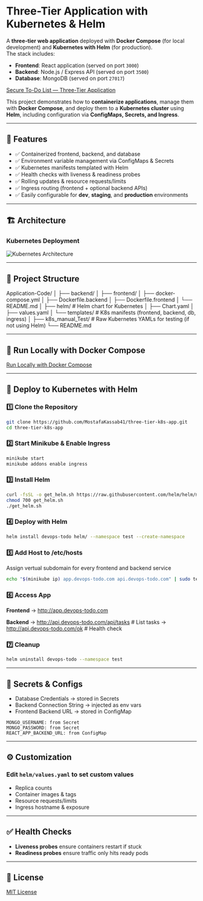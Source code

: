 # Three-Tier Application with Kubernetes & Helm

A **three-tier web application** deployed with **Docker Compose** (for local development) and **Kubernetes with Helm** (for production).  
The stack includes:

- **Frontend**: React application (served on port `3000`)  
- **Backend**: Node.js / Express API (served on port `3500`)  
- **Database**: MongoDB (served on port `27017`)  

[Secure To-Do List — Three-Tier Application](./Application-Code/README.md#secure-to-do-list---three-tier-application)

This project demonstrates how to **containerize applications**, manage them with **Docker Compose**, and deploy them to a **Kubernetes cluster** using **Helm**, including configuration via **ConfigMaps, Secrets, and Ingress**.

---

## 🚀 Features

- ✅ Containerized frontend, backend, and database  
- ✅ Environment variable management via ConfigMaps & Secrets  
- ✅ Kubernetes manifests templated with Helm  
- ✅ Health checks with liveness & readiness probes  
- ✅ Rolling updates & resource requests/limits  
- ✅ Ingress routing (frontend + optional backend APIs)  
- ✅ Easily configurable for **dev**, **staging**, and **production** environments  

---

## 🏗️ Architecture

### Kubernetes Deployment
![Kubernetes Architecture](./docs/k8s-architecture.png)


---

## 📂 Project Structure

Application-Code/
│    ├── backend/
│    ├── frontend/
│    ├── docker-compose.yml 
│    ├── Dockerfile.backend 
│    ├── Dockerfile.frontend 
│    └── README.md
│ 
├── helm/ # Helm chart for Kubernetes
│ ├── Chart.yaml 
│ ├── values.yaml 
│ └── templates/ # K8s manifests (frontend, backend, db, ingress)
│ 
├── k8s_manual_Test/ # Raw Kubernetes YAMLs for testing (if not using Helm)
└── README.md


---

## 🐳 Run Locally with Docker Compose

[Run Locally with Docker Compose](./Application-Code/README.md#run-locally-with-docker-compose)


---

## 🚀 Deploy to Kubernetes with Helm

### 1️⃣ Clone the Repository
```bash
git clone https://github.com/MostafaKassab41/three-tier-k8s-app.git
cd three-tier-k8s-app
```

### 2️⃣ Start Minikube & Enable Ingress
```bash
minikube start
minikube addons enable ingress
```

### 3️⃣ Install Helm
```bash
curl -fsSL -o get_helm.sh https://raw.githubusercontent.com/helm/helm/master/scripts/get-helm-3
chmod 700 get_helm.sh
./get_helm.sh
```

### 4️⃣ Deploy with Helm
```bash
helm install devops-todo helm/ --namespace test --create-namespace
```

### 5️⃣ Add Host to /etc/hosts
Assign vertual subdomain for every frontend and backend service
```bash
echo "$(minikube ip) app.devops-todo.com api.devops-todo.com" | sudo tee -a /etc/hosts
```

### 6️⃣ Access App

**Frontend** → http://app.devops-todo.com   

**Backend** → http://api.devops-todo.com/api/tasks  # List tasks
            → http://api.devops-todo.com/ok     # Health check

###  7️⃣ Cleanup
```bash
helm uninstall devops-todo --namespace test
```


---

## 🔐 Secrets & Configs

- Database Credentials → stored in Secrets
- Backend Connection String → injected as env vars
- Frontend Backend URL → stored in ConfigMap
```
MONGO_USERNAME: from Secret
MONGO_PASSWORD: from Secret
REACT_APP_BACKEND_URL: from ConfigMap
```


---

## ⚙️ Customization

### Edit `helm/values.yaml` to set custom values
- Replica counts
- Container images & tags
- Resource requests/limits
- Ingress hostname & exposure


---

## ✅ Health Checks

- **Liveness probes** ensure containers restart if stuck
- **Readiness probes** ensure traffic only hits ready pods


---

## 📝 License

[MIT License](./LICENSE)